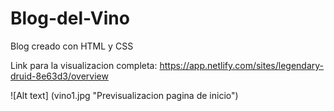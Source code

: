 # Blog-del-Vino

Blog creado con HTML y CSS

Link para la visualizacion completa:
https://app.netlify.com/sites/legendary-druid-8e63d3/overview

![Alt text] (vino1.jpg "Previsualizacion pagina de inicio")